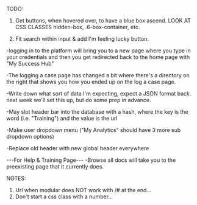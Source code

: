 TODO:
1. Get buttons, when hovered over, to have a blue box ascend. LOOK AT CSS CLASSES hidden-box, .6-box-container, etc.

2. Fit search within input & add I'm feeling lucky button.

-logging in to the platform will bring you to a new page where you type in your credentials and then you get redirected back to the home page with "My Success Hub"

-The logging a case page has changed a bit where there's a directory on the right that shows you how you ended up on the log a case page.

-Write down what sort of data I'm expecting, expect a JSON format back. next week we'll set this up, but do some prep in advance.

-May slot header bar into the database with a hash, where the key is the word (i.e. "Training") and the value is the url

-Make user dropdown menu ("My Analytics" should have 3 more sub dropdown options)

-Replace old header with new global header everywhere

---For Help & Training Page---
-Browse all docs will take you to the preexisting page that it currently does.


NOTES:
1. Url when modular does NOT work with /# at the end...
2. Don't start a css class with a number...